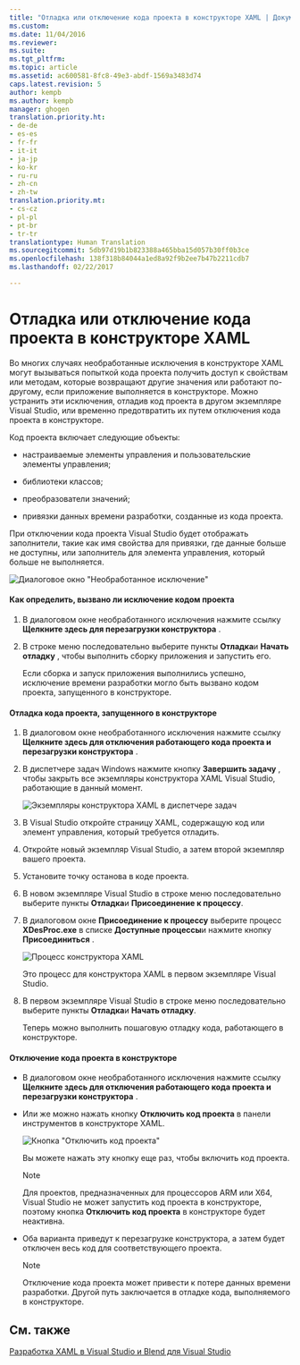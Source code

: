 ```yaml
---
title: "Отладка или отключение кода проекта в конструкторе XAML | Документация Майкрософт"
ms.custom: 
ms.date: 11/04/2016
ms.reviewer: 
ms.suite: 
ms.tgt_pltfrm: 
ms.topic: article
ms.assetid: ac600581-8fc8-49e3-abdf-1569a3483d74
caps.latest.revision: 5
author: kempb
ms.author: kempb
manager: ghogen
translation.priority.ht:
- de-de
- es-es
- fr-fr
- it-it
- ja-jp
- ko-kr
- ru-ru
- zh-cn
- zh-tw
translation.priority.mt:
- cs-cz
- pl-pl
- pt-br
- tr-tr
translationtype: Human Translation
ms.sourcegitcommit: 5db97d19b1b823388a465bba15d057b30ff0b3ce
ms.openlocfilehash: 138f318b84044a1ed8a92f9b2ee7b47b2211cdb7
ms.lasthandoff: 02/22/2017

---
```

# <a name="debugging-or-disabling-project-code-in-xaml-designer"></a>Отладка или отключение кода проекта в конструкторе XAML
Во многих случаях необработанные исключения в конструкторе XAML могут вызываться попыткой кода проекта получить доступ к свойствам или методам, которые возвращают другие значения или работают по-другому, если приложение выполняется в конструкторе. Можно устранить эти исключения, отладив код проекта в другом экземпляре Visual Studio, или временно предотвратить их путем отключения кода проекта в конструкторе.  
  
 Код проекта включает следующие объекты:  
  
-   настраиваемые элементы управления и пользовательские элементы управления;  
  
-   библиотеки классов;  
  
-   преобразователи значений;  
  
-   привязки данных времени разработки, созданные из кода проекта.  
  
 При отключении кода проекта Visual Studio будет отображать заполнители, такие как имя свойства для привязки, где данные больше не доступны, или заполнитель для элемента управления, который больше не выполняется.  
  
 ![Диалоговое окно "Необработанное исключение"](~/designers/media/xaml_unhandledexception.png "XAML_UnhandledException")  
  
#### <a name="to-determine-if-project-code-is-causing-an-exception"></a>Как определить, вызвано ли исключение кодом проекта  
  
1.  В диалоговом окне необработанного исключения нажмите ссылку **Щелкните здесь для перезагрузки конструктора** .  
  
2.  В строке меню последовательно выберите пункты **Отладка**и **Начать отладку** , чтобы выполнить сборку приложения и запустить его.  
  
     Если сборка и запуск приложения выполнились успешно, исключение времени разработки могло быть вызвано кодом проекта, запущенного в конструкторе.  
  
#### <a name="to-debug-project-code-running-in-the-designer"></a>Отладка кода проекта, запущенного в конструкторе  
  
1.  В диалоговом окне необработанного исключения нажмите ссылку **Щелкните здесь для отключения работающего кода проекта и перезагрузки конструктора** .  
  
2.  В диспетчере задач Windows нажмите кнопку **Завершить задачу** , чтобы закрыть все экземпляры конструктора XAML Visual Studio, работающие в данный момент.  
  
     ![Экземпляры конструктора XAML в диспетчере задач](~/designers/media/xaml_taskmanager.png "XAML_TaskManager")  
  
3.  В Visual Studio откройте страницу XAML, содержащую код или элемент управления, который требуется отладить.  
  
4.  Откройте новый экземпляр Visual Studio, а затем второй экземпляр вашего проекта.  
  
5.  Установите точку останова в коде проекта.  
  
6.  В новом экземпляре Visual Studio в строке меню последовательно выберите пункты **Отладка**и **Присоединение к процессу**.  
  
7.  В диалоговом окне **Присоединение к процессу** выберите процесс **XDesProc.exe** в списке **Доступные процессы**и нажмите кнопку **Присоединиться** .  
  
     ![Процесс конструктора XAML](~/designers/media/xaml_attach.png "XAML_Attach")  
  
     Это процесс для конструктора XAML в первом экземпляре Visual Studio.  
  
8.  В первом экземпляре Visual Studio в строке меню последовательно выберите пункты **Отладка**и **Начать отладку**.  
  
     Теперь можно выполнить пошаговую отладку кода, работающего в конструкторе.  
  
#### <a name="to-disable-project-code-in-the-designer"></a>Отключение кода проекта в конструкторе  
  
-   В диалоговом окне необработанного исключения нажмите ссылку **Щелкните здесь для отключения работающего кода проекта и перезагрузки конструктора** .  
  
-   Или же можно нажать кнопку **Отключить код проекта** в панели инструментов в конструкторе XAML.  
  
     ![Кнопка "Отключить код проекта"](~/designers/media/xaml_disablecode.png "XAML_DisableCode")  
  
     Вы можете нажать эту кнопку еще раз, чтобы включить код проекта.  
  
    > [!NOTE]
    >  Для проектов, предназначенных для процессоров ARM или X64, Visual Studio не может запустить код проекта в конструкторе, поэтому кнопка **Отключить код проекта** в конструкторе будет неактивна.  
  
-   Оба варианта приведут к перезагрузке конструктора, а затем будет отключен весь код для соответствующего проекта.  
  
    > [!NOTE]
    >  Отключение кода проекта может привести к потере данных времени разработки. Другой путь заключается в отладке кода, выполняемого в конструкторе.  
  
## <a name="see-also"></a>См. также  
 [Разработка XAML в Visual Studio и Blend для Visual Studio](../designers/designing-xaml-in-visual-studio.md)

